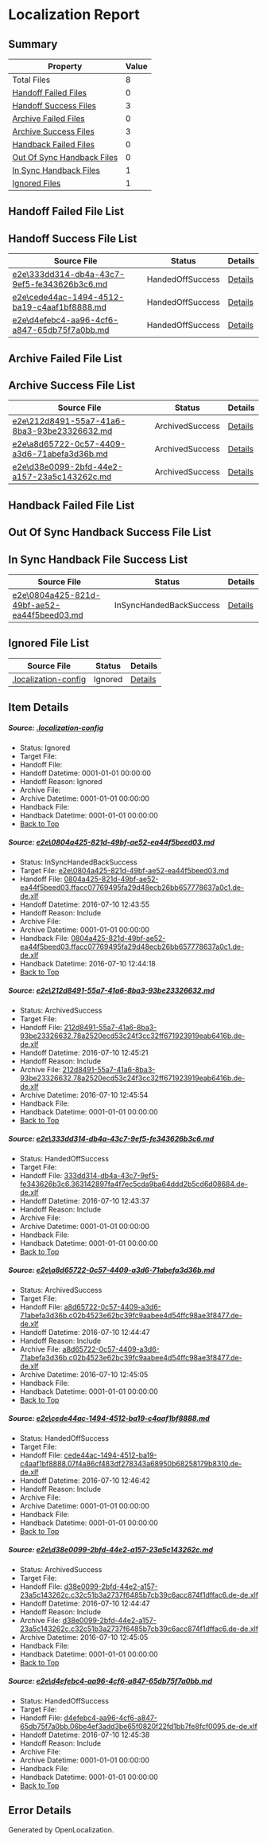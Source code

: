 # <a name='report-top'></a> Localization Report

## Summary
 Property | Value 
 -------- | ----- 
 Total Files | 8
[ Handoff Failed Files ](#handoff-failed-list)| 0
[ Handoff Success Files ](#handoff-success-list)| 3
[ Archive Failed Files ](#archive-failed-list)| 0
[ Archive Success Files ](#archive-success-list)| 3
[ Handback Failed Files ](#handback-failed-list)| 0
[ Out Of Sync Handback Files ](#outofsync-handback-success-list)| 0
[ In Sync Handback Files ](#insync-handback-success-list)| 1
[ Ignored Files ](#ignored-list)| 1

## <a name='handoff-failed-list'></a> Handoff Failed File List

## <a name='handoff-success-list'></a> Handoff Success File List
 Source File | Status | Details 
 ----------- | ------ | ------- 
 [e2e\333dd314-db4a-43c7-9ef5-fe343626b3c6.md](https://github.com/OpenLocalizationTestOrg/oltest/blob/39ebfcce85360f43e7fbcaa6eb47c905adf16e72/e2e/333dd314-db4a-43c7-9ef5-fe343626b3c6.md) | HandedOffSuccess | [Details](#8de8da99c866bdc0dbea15d5fd3942ad8064f5723)
 [e2e\cede44ac-1494-4512-ba19-c4aaf1bf8888.md](https://github.com/OpenLocalizationTestOrg/oltest/blob/b18f77d6a4b8e944f994ebf48e57cd5649ff90e0/e2e/cede44ac-1494-4512-ba19-c4aaf1bf8888.md) | HandedOffSuccess | [Details](#1c1e35397409d414917d75c4fd3437289e1bdc625)
 [e2e\d4efebc4-aa96-4cf6-a847-65db75f7a0bb.md](https://github.com/OpenLocalizationTestOrg/oltest/blob/e999052ffd8f8bb9e18272d99a5ee9d872d2154d/e2e/d4efebc4-aa96-4cf6-a847-65db75f7a0bb.md) | HandedOffSuccess | [Details](#ce9d8c26f1be2722618d886e26675fe77f7b6e567)

## <a name='archive-failed-list'></a> Archive Failed File List

## <a name='archive-success-list'></a> Archive Success File List
 Source File | Status | Details 
 ----------- | ------ | ------- 
 [e2e\212d8491-55a7-41a6-8ba3-93be23326632.md](https://github.com/OpenLocalizationTestOrg/oltest/blob/f835c39dda4c583b786585c83c76d8881edf8122/e2e/212d8491-55a7-41a6-8ba3-93be23326632.md) | ArchivedSuccess | [Details](#825297f3db1cd5fbc9c1269c2f3c0e869a4c83102)
 [e2e\a8d65722-0c57-4409-a3d6-71abefa3d36b.md](https://github.com/OpenLocalizationTestOrg/oltest/blob/21b5c715c5ab5566d357d87523f366189b2d4a42/e2e/a8d65722-0c57-4409-a3d6-71abefa3d36b.md) | ArchivedSuccess | [Details](#e07d17c466df5d6d32243c69a4b313fb5562aac14)
 [e2e\d38e0099-2bfd-44e2-a157-23a5c143262c.md](https://github.com/OpenLocalizationTestOrg/oltest/blob/21b5c715c5ab5566d357d87523f366189b2d4a42/e2e/d38e0099-2bfd-44e2-a157-23a5c143262c.md) | ArchivedSuccess | [Details](#bfd8c3e515d5cc9fb81a33544555ace9a033030a6)

## <a name='handback-failed-list'></a> Handback Failed File List

## <a name='outofsync-handback-success-list'></a> Out Of Sync Handback Success File List

## <a name='insync-handback-success-list'></a> In Sync Handback File Success List
 Source File | Status | Details 
 ----------- | ------ | ------- 
 [e2e\0804a425-821d-49bf-ae52-ea44f5beed03.md](https://github.com/OpenLocalizationTestOrg/oltest/blob/5968073f15be389f6fe696b82c29e4406689b3a6/e2e/0804a425-821d-49bf-ae52-ea44f5beed03.md) | InSyncHandedBackSuccess | [Details](#ee47e180a3b5ec2d558f8f6b184d5ddfc9a93fa51)

## <a name='ignored-list'></a> Ignored File List
 Source File | Status | Details 
 ----------- | ------ | ------- 
 [.localization-config](https://github.com/OpenLocalizationTestOrg/oltest/blob/b18f77d6a4b8e944f994ebf48e57cd5649ff90e0/.localization-config) | Ignored | [Details](#3d4f252ac210baf56311d7e97dcc2db10974dbd20)

## Item Details
##### <a name='3d4f252ac210baf56311d7e97dcc2db10974dbd20'></a> Source: [.localization-config](https://github.com/OpenLocalizationTestOrg/oltest/blob/b18f77d6a4b8e944f994ebf48e57cd5649ff90e0/.localization-config)
* Status: Ignored
* Target File: 
* Handoff File: 
* Handoff Datetime: 0001-01-01 00:00:00
* Handoff Reason: Ignored
* Archive File: 
* Archive Datetime: 0001-01-01 00:00:00
* Handback File: 
* Handback Datetime: 0001-01-01 00:00:00
* [Back to Top](#report-top)

##### <a name='ee47e180a3b5ec2d558f8f6b184d5ddfc9a93fa51'></a> Source: [e2e\0804a425-821d-49bf-ae52-ea44f5beed03.md](https://github.com/OpenLocalizationTestOrg/oltest/blob/5968073f15be389f6fe696b82c29e4406689b3a6/e2e/0804a425-821d-49bf-ae52-ea44f5beed03.md)
* Status: InSyncHandedBackSuccess
* Target File: [e2e\0804a425-821d-49bf-ae52-ea44f5beed03.md](https://github.com/OpenLocalizationTestOrg/oltest-dede-fly/blob/66b3c88d33f243258cefb4272dbf240691d02277/e2e/0804a425-821d-49bf-ae52-ea44f5beed03.md)
* Handoff File: [0804a425-821d-49bf-ae52-ea44f5beed03.ffacc07769495fa29d48ecb26bb657778637a0c1.de-de.xlf](https://github.com/OpenLocalizationTestOrg/olhandoff-e2e/blob/ac3129709bee24b147e202e9bd4fa5c0333b4f79/ol-handoff/OpenLocalizationTestOrg/oltest-dede-fly/ci/ht/0804a425-821d-49bf-ae52-ea44f5beed03.ffacc07769495fa29d48ecb26bb657778637a0c1.de-de.xlf)
* Handoff Datetime: 2016-07-10 12:43:55
* Handoff Reason: Include
* Archive File: 
* Archive Datetime: 0001-01-01 00:00:00
* Handback File: [0804a425-821d-49bf-ae52-ea44f5beed03.ffacc07769495fa29d48ecb26bb657778637a0c1.de-de.xlf](https://github.com/OpenLocalizationTestOrg/olhandback-e2e/blob/941b4a38750e4fcce7d20ac55ec6e87a10c1b46c/ol-handback/OpenLocalizationTestOrg/oltest-dede-fly/ci/ht/0804a425-821d-49bf-ae52-ea44f5beed03.ffacc07769495fa29d48ecb26bb657778637a0c1.de-de.xlf)
* Handback Datetime: 2016-07-10 12:44:18
* [Back to Top](#report-top)

##### <a name='825297f3db1cd5fbc9c1269c2f3c0e869a4c83102'></a> Source: [e2e\212d8491-55a7-41a6-8ba3-93be23326632.md](https://github.com/OpenLocalizationTestOrg/oltest/blob/f835c39dda4c583b786585c83c76d8881edf8122/e2e/212d8491-55a7-41a6-8ba3-93be23326632.md)
* Status: ArchivedSuccess
* Target File: 
* Handoff File: [212d8491-55a7-41a6-8ba3-93be23326632.78a2520ecd53c24f3cc32ff671923919eab6416b.de-de.xlf](https://github.com/OpenLocalizationTestOrg/olhandoff-e2e/blob/7b666b154b805f330fb4e8dbb21da48e8a97606e/ol-handoff/OpenLocalizationTestOrg/oltest-dede-fly/ci/ht/212d8491-55a7-41a6-8ba3-93be23326632.78a2520ecd53c24f3cc32ff671923919eab6416b.de-de.xlf)
* Handoff Datetime: 2016-07-10 12:45:21
* Handoff Reason: Include
* Archive File: [212d8491-55a7-41a6-8ba3-93be23326632.78a2520ecd53c24f3cc32ff671923919eab6416b.de-de.xlf](https://github.com/OpenLocalizationTestOrg/olhandoff-e2e/blob/34398288b76361718319a1cbcf9b7e0a47efa401/ol-archive/OpenLocalizationTestOrg/oltest-dede-fly/ci/ht/212d8491-55a7-41a6-8ba3-93be23326632.78a2520ecd53c24f3cc32ff671923919eab6416b.de-de.xlf)
* Archive Datetime: 2016-07-10 12:45:54
* Handback File: 
* Handback Datetime: 0001-01-01 00:00:00
* [Back to Top](#report-top)

##### <a name='8de8da99c866bdc0dbea15d5fd3942ad8064f5723'></a> Source: [e2e\333dd314-db4a-43c7-9ef5-fe343626b3c6.md](https://github.com/OpenLocalizationTestOrg/oltest/blob/39ebfcce85360f43e7fbcaa6eb47c905adf16e72/e2e/333dd314-db4a-43c7-9ef5-fe343626b3c6.md)
* Status: HandedOffSuccess
* Target File: 
* Handoff File: [333dd314-db4a-43c7-9ef5-fe343626b3c6.363142897fa4f7ec5cda9ba64ddd2b5cd6d08684.de-de.xlf](https://github.com/OpenLocalizationTestOrg/olhandoff-e2e/blob/f3d57ec092f203ca2878e1991842d9f923884ca2/ol-handoff/OpenLocalizationTestOrg/oltest-dede-fly/ci/ht/333dd314-db4a-43c7-9ef5-fe343626b3c6.363142897fa4f7ec5cda9ba64ddd2b5cd6d08684.de-de.xlf)
* Handoff Datetime: 2016-07-10 12:43:37
* Handoff Reason: Include
* Archive File: 
* Archive Datetime: 0001-01-01 00:00:00
* Handback File: 
* Handback Datetime: 0001-01-01 00:00:00
* [Back to Top](#report-top)

##### <a name='e07d17c466df5d6d32243c69a4b313fb5562aac14'></a> Source: [e2e\a8d65722-0c57-4409-a3d6-71abefa3d36b.md](https://github.com/OpenLocalizationTestOrg/oltest/blob/21b5c715c5ab5566d357d87523f366189b2d4a42/e2e/a8d65722-0c57-4409-a3d6-71abefa3d36b.md)
* Status: ArchivedSuccess
* Target File: 
* Handoff File: [a8d65722-0c57-4409-a3d6-71abefa3d36b.c02b4523e62bc39fc9aabee4d54ffc98ae3f8477.de-de.xlf](https://github.com/OpenLocalizationTestOrg/olhandoff-e2e/blob/c93c0759c1114f0a637a5b0808c9be5ed49681e6/ol-handoff/OpenLocalizationTestOrg/oltest-dede-fly/ci/ht/a8d65722-0c57-4409-a3d6-71abefa3d36b.c02b4523e62bc39fc9aabee4d54ffc98ae3f8477.de-de.xlf)
* Handoff Datetime: 2016-07-10 12:44:47
* Handoff Reason: Include
* Archive File: [a8d65722-0c57-4409-a3d6-71abefa3d36b.c02b4523e62bc39fc9aabee4d54ffc98ae3f8477.de-de.xlf](https://github.com/OpenLocalizationTestOrg/olhandoff-e2e/blob/288a1719056df1379b257269e4b4598db26554dd/ol-archive/OpenLocalizationTestOrg/oltest-dede-fly/ci/ht/a8d65722-0c57-4409-a3d6-71abefa3d36b.c02b4523e62bc39fc9aabee4d54ffc98ae3f8477.de-de.xlf)
* Archive Datetime: 2016-07-10 12:45:05
* Handback File: 
* Handback Datetime: 0001-01-01 00:00:00
* [Back to Top](#report-top)

##### <a name='1c1e35397409d414917d75c4fd3437289e1bdc625'></a> Source: [e2e\cede44ac-1494-4512-ba19-c4aaf1bf8888.md](https://github.com/OpenLocalizationTestOrg/oltest/blob/b18f77d6a4b8e944f994ebf48e57cd5649ff90e0/e2e/cede44ac-1494-4512-ba19-c4aaf1bf8888.md)
* Status: HandedOffSuccess
* Target File: 
* Handoff File: [cede44ac-1494-4512-ba19-c4aaf1bf8888.07f4a86cf483df278343a68950b68258179b8310.de-de.xlf](https://github.com/OpenLocalizationTestOrg/olhandoff-e2e/blob/3e29b9654122de4ca3f5c6b284acd8c61b66caf0/ol-handoff/OpenLocalizationTestOrg/oltest-dede-fly/ci/ht/cede44ac-1494-4512-ba19-c4aaf1bf8888.07f4a86cf483df278343a68950b68258179b8310.de-de.xlf)
* Handoff Datetime: 2016-07-10 12:46:42
* Handoff Reason: Include
* Archive File: 
* Archive Datetime: 0001-01-01 00:00:00
* Handback File: 
* Handback Datetime: 0001-01-01 00:00:00
* [Back to Top](#report-top)

##### <a name='bfd8c3e515d5cc9fb81a33544555ace9a033030a6'></a> Source: [e2e\d38e0099-2bfd-44e2-a157-23a5c143262c.md](https://github.com/OpenLocalizationTestOrg/oltest/blob/21b5c715c5ab5566d357d87523f366189b2d4a42/e2e/d38e0099-2bfd-44e2-a157-23a5c143262c.md)
* Status: ArchivedSuccess
* Target File: 
* Handoff File: [d38e0099-2bfd-44e2-a157-23a5c143262c.c32c51b3a2737f6485b7cb39c6acc874f1dffac6.de-de.xlf](https://github.com/OpenLocalizationTestOrg/olhandoff-e2e/blob/c93c0759c1114f0a637a5b0808c9be5ed49681e6/ol-handoff/OpenLocalizationTestOrg/oltest-dede-fly/ci/ht/d38e0099-2bfd-44e2-a157-23a5c143262c.c32c51b3a2737f6485b7cb39c6acc874f1dffac6.de-de.xlf)
* Handoff Datetime: 2016-07-10 12:44:47
* Handoff Reason: Include
* Archive File: [d38e0099-2bfd-44e2-a157-23a5c143262c.c32c51b3a2737f6485b7cb39c6acc874f1dffac6.de-de.xlf](https://github.com/OpenLocalizationTestOrg/olhandoff-e2e/blob/288a1719056df1379b257269e4b4598db26554dd/ol-archive/OpenLocalizationTestOrg/oltest-dede-fly/ci/ht/d38e0099-2bfd-44e2-a157-23a5c143262c.c32c51b3a2737f6485b7cb39c6acc874f1dffac6.de-de.xlf)
* Archive Datetime: 2016-07-10 12:45:05
* Handback File: 
* Handback Datetime: 0001-01-01 00:00:00
* [Back to Top](#report-top)

##### <a name='ce9d8c26f1be2722618d886e26675fe77f7b6e567'></a> Source: [e2e\d4efebc4-aa96-4cf6-a847-65db75f7a0bb.md](https://github.com/OpenLocalizationTestOrg/oltest/blob/e999052ffd8f8bb9e18272d99a5ee9d872d2154d/e2e/d4efebc4-aa96-4cf6-a847-65db75f7a0bb.md)
* Status: HandedOffSuccess
* Target File: 
* Handoff File: [d4efebc4-aa96-4cf6-a847-65db75f7a0bb.06be4ef3add3be65f0820f22fd1bb7fe8fcf0095.de-de.xlf](https://github.com/OpenLocalizationTestOrg/olhandoff-e2e/blob/02b6aac1244368e4ffbb5e0558efcafb6dbdc7f0/ol-handoff/OpenLocalizationTestOrg/oltest-dede-fly/ci/ht/d4efebc4-aa96-4cf6-a847-65db75f7a0bb.06be4ef3add3be65f0820f22fd1bb7fe8fcf0095.de-de.xlf)
* Handoff Datetime: 2016-07-10 12:45:38
* Handoff Reason: Include
* Archive File: 
* Archive Datetime: 0001-01-01 00:00:00
* Handback File: 
* Handback Datetime: 0001-01-01 00:00:00
* [Back to Top](#report-top)


## Error Details

Generated by OpenLocalization.
